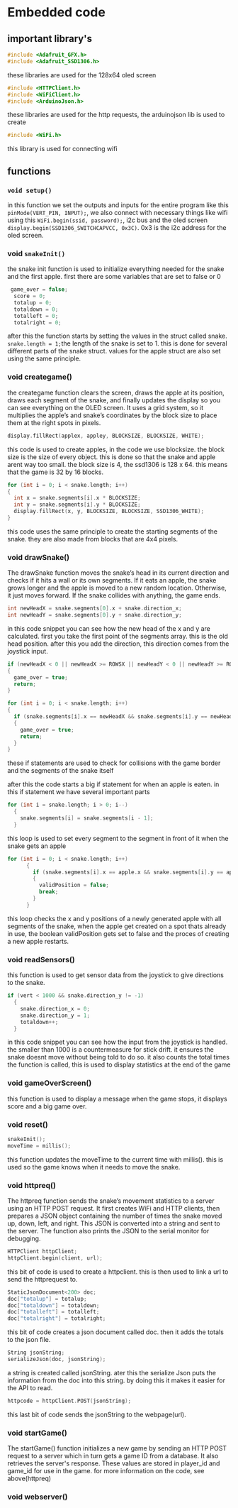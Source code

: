 # Embedded code

## important library's

```cpp
#include <Adafruit_GFX.h>
#include <Adafruit_SSD1306.h>
```

these libraries are used for the 128x64 oled screen
```cpp
#include <HTTPClient.h>
#include <WiFiClient.h>
#include <ArduinoJson.h>
```
these libraries are used for the http requests, the arduinojson lib is used to create 

```cpp
#include <WiFi.h>
```
this library is used for connecting wifi

## functions

### `void setup()`
in this function we set the outputs and inputs for the entire program like this `pinMode(VERT_PIN, INPUT);`, we also connect with necessary things like wifi using this `WiFi.begin(ssid, password);`, i2c bus and the oled screen `display.begin(SSD1306_SWITCHCAPVCC, 0x3C)`. 0x3 is the i2c address for the oled screen.

### void `snakeInit()`
the snake init function is used to initialize everything needed for the snake and the first apple. first there are some variables that are set to false or 0
```cpp
 game_over = false;
  score = 0;
  totalup = 0;
  totaldown = 0;
  totalleft = 0;
  totalright = 0;
```
after this the function starts by setting the values in the struct called snake. `snake.length = 1;`the length of the snake is set to 1. this is done for several different parts of the snake struct. values for the apple struct are also set using the same principle.

### void creategame()
the creategame function clears the screen, draws the apple at its position, draws each segment of the snake, and finally updates the display so you can see everything on the OLED screen. It uses a grid system, so it multiplies the apple’s and snake’s coordinates by the block size to place them at the right spots in pixels.

```cpp
display.fillRect(applex, appley, BLOCKSIZE, BLOCKSIZE, WHITE);
```
this code is used to create apples, in the code we use blocksize. the block size is the size of every object. this is done so that the snake and apple arent way too small. the block size is 4, the ssd1306 is 128 x 64. this means that the game is 32 by 16 blocks.

```cpp
for (int i = 0; i < snake.length; i++)
{
  int x = snake.segments[i].x * BLOCKSIZE;
  int y = snake.segments[i].y * BLOCKSIZE;
  display.fillRect(x, y, BLOCKSIZE, BLOCKSIZE, SSD1306_WHITE);
}
```
this code uses the same principle to create the starting segments of the snake. they are also made from blocks that are 4x4 pixels.

### void drawSnake()
The drawSnake function moves the snake’s head in its current direction and checks if it hits a wall or its own segments. If it eats an apple, the snake grows longer and the apple is moved to a new random location. Otherwise, it just moves forward. If the snake collides with anything, the game ends.

```cpp
int newHeadX = snake.segments[0].x + snake.direction_x;
int newHeadY = snake.segments[0].y + snake.direction_y;
```
in this code snippet you can see how the new head of the x and y are calculated. first you take the first point of the segments array. this is the old head position. after this you add the direction, this direction comes from the joystick input. 


```cpp
if (newHeadX < 0 || newHeadX >= ROWSX || newHeadY < 0 || newHeadY >= ROWSY)
{
  game_over = true;
  return;
}

for (int i = 0; i < snake.length; i++)
{
  if (snake.segments[i].x == newHeadX && snake.segments[i].y == newHeadY)
  {
    game_over = true;
    return;
  }
}
```
these if statements are used to check for collisions with the game border and the segments of the snake itself

after this the code starts a big if statement for when an apple is eaten. in this if statement we have several important parts
```cpp
for (int i = snake.length; i > 0; i--)
  {
    snake.segments[i] = snake.segments[i - 1];
  }
```
this loop is used to set every segment to the segment in front of it when the snake gets an apple

```cpp
for (int i = 0; i < snake.length; i++)
      {
        if (snake.segments[i].x == apple.x && snake.segments[i].y == apple.y)
        {
          validPosition = false;
          break;
        }
      }
```
this loop checks the x and y positions of a newly generated apple with all segments of the snake, when the apple get created on a spot thats already in use, the boolean validPosition gets set to false and the proces of creating a new apple restarts.

### void readSensors()
this function is used to get sensor data from the joystick to give directions to the snake.
```cpp
if (vert < 1000 && snake.direction_y != -1)
  {
    snake.direction_x = 0;
    snake.direction_y = 1;
    totaldown++;
  }
```
in this code snippet you can see how the input from the joystick is handled. the smaller than 1000 is a countermeasure for stick drift. it ensures the snake doesnt move without being told to do so. it also counts the total times the function is called, this is used to display statistics at the end of the game

### void gameOverScreen()
this function is used to display a message when the game stops, it displays score and a big game over.

### void reset()
```cpp
snakeInit();
moveTime = millis();
```
this function updates the moveTime to the current time with millis(). this is used so the game knows when it needs to move the snake.

### void httpreq()
The httpreq function sends the snake’s movement statistics to a server using an HTTP POST request. It first creates WiFi and HTTP clients, then prepares a JSON object containing the number of times the snake moved up, down, left, and right. This JSON is converted into a string and sent to the server. The function also prints the JSON to the serial monitor for debugging.

```cpp
HTTPClient httpClient;
httpClient.begin(client, url);
```
this bit of code is used to create a httpclient. this is then used to link a url to send the httprequest to.

```cpp
StaticJsonDocument<200> doc;
doc["totalup"] = totalup;
doc["totaldown"] = totaldown;
doc["totalleft"] = totalleft;
doc["totalright"] = totalright;
```
this bit of code creates a json document called doc. then it adds the totals to the json file.

```cpp
String jsonString;
serializeJson(doc, jsonString);
```
a string is created called jsonString. ater this the serialize Json puts the information from the doc into this string.
by doing this it makes it easier for the API to read.

```cpp
httpcode = httpClient.POST(jsonString);
```
this last bit of code sends the jsonString to the webpage(url).

### void startGame()
The startGame() function initializes a new game by sending an HTTP POST request to a server which in turn gets a game ID from a database. It also retrieves the server's response. These values are stored in player_id and game_id for use in the game. for more information on the code, see above(httpreq)

### void webserver()

